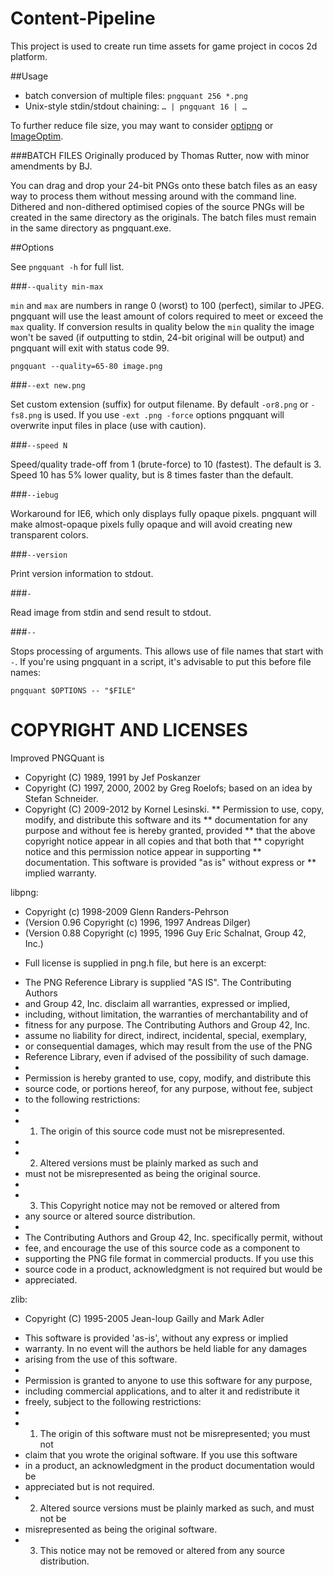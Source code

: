 # Content-Pipeline
This project is used to create run time assets for game project in cocos 2d platform.

##Usage

- batch conversion of multiple files: `pngquant 256 *.png`
- Unix-style stdin/stdout chaining: `… | pngquant 16 | …`

To further reduce file size, you may want to consider [optipng](http://optipng.sourceforge.net) or [ImageOptim](http://imageoptim.pornel.net).

###BATCH FILES
Originally produced by Thomas Rutter, now with minor amendments by BJ.

You can drag and drop your 24-bit PNGs onto these batch files as an easy way
to process them without messing around with the command line. Dithered and
non-dithered optimised copies of the source PNGs will be created in the same
directory as the originals. The batch files must remain in the same directory
as pngquant.exe.

##Options

See `pngquant -h` for full list.

###`--quality min-max`

`min` and `max` are numbers in range 0 (worst) to 100 (perfect), similar to JPEG. pngquant will use the least amount of colors required to meet or exceed the `max` quality. If conversion results in quality below the `min` quality the image won't be saved (if outputting to stdin, 24-bit original will be output) and pngquant will exit with status code 99.

    pngquant --quality=65-80 image.png

###`--ext new.png`

Set custom extension (suffix) for output filename. By default `-or8.png` or `-fs8.png` is used. If you use `-ext .png -force` options pngquant will overwrite input files in place (use with caution).

###`--speed N`

Speed/quality trade-off from 1 (brute-force) to 10 (fastest). The default is 3. Speed 10 has 5% lower quality, but is 8 times faster than the default.

###`--iebug`

Workaround for IE6, which only displays fully opaque pixels. pngquant will make almost-opaque pixels fully opaque and will avoid creating new transparent colors.

###`--version`

Print version information to stdout.

###`-`

Read image from stdin and send result to stdout.

###`--`

Stops processing of arguments. This allows use of file names that start with `-`. If you're using pngquant in a script, it's advisable to put this before file names:

    pngquant $OPTIONS -- "$FILE"


# COPYRIGHT AND LICENSES

Improved PNGQuant is
- Copyright (C) 1989, 1991 by Jef Poskanzer
- Copyright (C) 1997, 2000, 2002 by Greg Roelofs; based on an idea by Stefan Schneider.
- Copyright (C) 2009-2012 by Kornel Lesinski.
** Permission to use, copy, modify, and distribute this software and its
** documentation for any purpose and without fee is hereby granted, provided
** that the above copyright notice appear in all copies and that both that
** copyright notice and this permission notice appear in supporting
** documentation.  This software is provided "as is" without express or
** implied warranty.

libpng:
* Copyright (c) 1998-2009 Glenn Randers-Pehrson
* (Version 0.96 Copyright (c) 1996, 1997 Andreas Dilger)
* (Version 0.88 Copyright (c) 1995, 1996 Guy Eric Schalnat, Group 42, Inc.)
- Full license is supplied in png.h file, but here is an excerpt:
* The PNG Reference Library is supplied "AS IS".  The Contributing Authors
* and Group 42, Inc. disclaim all warranties, expressed or implied,
* including, without limitation, the warranties of merchantability and of
* fitness for any purpose.  The Contributing Authors and Group 42, Inc.
* assume no liability for direct, indirect, incidental, special, exemplary,
* or consequential damages, which may result from the use of the PNG
* Reference Library, even if advised of the possibility of such damage.
*
* Permission is hereby granted to use, copy, modify, and distribute this
* source code, or portions hereof, for any purpose, without fee, subject
* to the following restrictions:
*
* 1. The origin of this source code must not be misrepresented.
*
* 2. Altered versions must be plainly marked as such and
* must not be misrepresented as being the original source.
*
* 3. This Copyright notice may not be removed or altered from
*    any source or altered source distribution.
*
* The Contributing Authors and Group 42, Inc. specifically permit, without
* fee, and encourage the use of this source code as a component to
* supporting the PNG file format in commercial products.  If you use this
* source code in a product, acknowledgment is not required but would be
* appreciated.

zlib:
- Copyright (C) 1995-2005 Jean-loup Gailly and Mark Adler
* This software is provided 'as-is', without any express or implied
* warranty.  In no event will the authors be held liable for any damages
* arising from the use of this software.
*
* Permission is granted to anyone to use this software for any purpose,
* including commercial applications, and to alter it and redistribute it
* freely, subject to the following restrictions:
*
* 1. The origin of this software must not be misrepresented; you must not
* claim that you wrote the original software. If you use this software
* in a product, an acknowledgment in the product documentation would be
* appreciated but is not required.
* 2. Altered source versions must be plainly marked as such, and must not be
* misrepresented as being the original software.
* 3. This notice may not be removed or altered from any source distribution.
